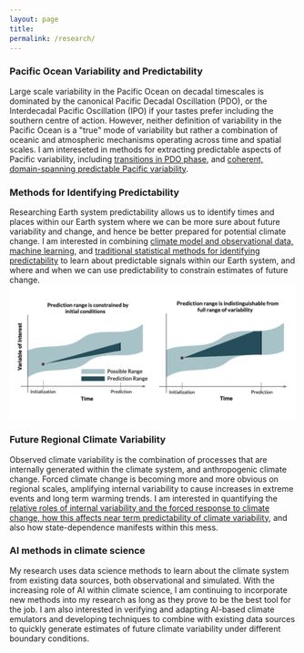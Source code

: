 ```yaml
---
layout: page
title:
permalink: /research/
---
```


### Pacific Ocean Variability and Predictability
Large scale variability in the Pacific Ocean on decadal timescales is dominated by the canonical Pacific Decadal Oscillation (PDO), or the Interdecadal Pacific Oscillation (IPO) if your tastes prefer including the southern centre of action. However, neither definition of variability in the Pacific Ocean is a "true" mode of variability but rather a combination of oceanic and atmospheric mechanisms operating across time and spatial scales. I am intereseted in methods for extracting predictable aspects of Pacific variability, including [transitions in PDO phase](https://agupubs.onlinelibrary.wiley.com/doi/full/10.1029/2021GL095392), and [coherent, domain-spanning predictable Pacific variability](https://essopenarchive.org/doi/full/10.22541/essoar.172748543.36409823).

### Methods for Identifying Predictability
Researching Earth system predictability allows us to identify times and places within our Earth system where we can be more sure about future variability and change, and hence be better prepared for potential climate change. I am interested in combining [climate model and observational data, 
 machine learning](https://agupubs.onlinelibrary.wiley.com/doi/full/10.1029/2022GL098635), and [traditional statistical methods for identifying predictability]((https://essopenarchive.org/doi/full/10.22541/essoar.172748543.36409823)) to learn about predictable signals within our Earth system, and where and when we can use predictability to constrain estimates of future change.
![image](assets/img/predictionschematic.png)

### Future Regional Climate Variability
Observed climate variability is the combination of processes that are internally generated within the climate system, and anthropogenic climate change. Forced climate change is becoming more and more obvious on regional scales, amplifying internal variability to cause increases in extreme events and long term warming trends. I am interested in quantifying the [relative roles of internal variability and the forced response to climate change, how this affects near term predictability of climate variability](https://iopscience.iop.org/article/10.1088/1748-9326/acfdbc/meta), and also how state-dependence manifests within this mess. 

### AI methods in climate science
My research uses data science methods to learn about the climate system from existing data sources, both observational and simulated. With the increasing role of AI within climate science, I am continuing to incorporate new methods into my research as long as they prove to be the best tool for the job. I am also interested in verifying and adapting AI-based climate emulators and developing techniques to combine with existing data sources to quickly generate estimates of future climate variability under different boundary conditions.
